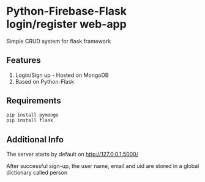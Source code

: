 # Python-Firebase-Flask login/register web-app

Simple CRUD system for flask framework

## Features
1) Login/Sign up - Hosted on MongoDB
3) Based on Python-Flask

## Requirements
```bash
pip install pymongo
pip install flask
```

## Additional Info

The server starts by default on http://127.0.0.1:5000/

After successful sign-up, the user name, email and uid are stored in a global dictionary called person
